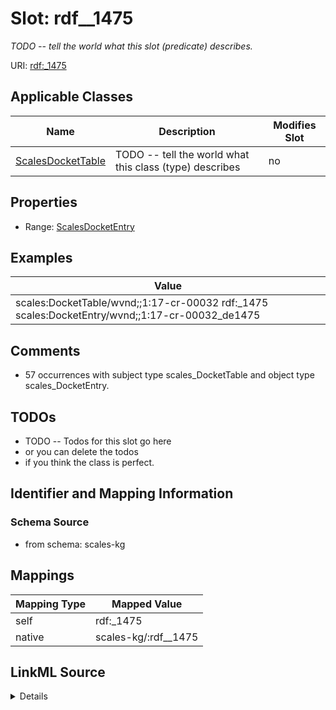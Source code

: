 

# Slot: rdf__1475


_TODO -- tell the world what this slot (predicate) describes._





URI: [rdf:_1475](http://www.w3.org/1999/02/22-rdf-syntax-ns#_1475)



<!-- no inheritance hierarchy -->





## Applicable Classes

| Name | Description | Modifies Slot |
| --- | --- | --- |
| [ScalesDocketTable](../classes/ScalesDocketTable.md) | TODO -- tell the world what this class (type) describes |  no  |







## Properties

* Range: [ScalesDocketEntry](../classes/ScalesDocketEntry.md)






## Examples

| Value |
| --- |
| scales:DocketTable/wvnd;;1:17-cr-00032 rdf:_1475 scales:DocketEntry/wvnd;;1:17-cr-00032_de1475 |

## Comments

* 57 occurrences with subject type scales_DocketTable and object type scales_DocketEntry.

## TODOs

* TODO -- Todos for this slot go here
* or you can delete the todos
* if you think the class is perfect.

## Identifier and Mapping Information







### Schema Source


* from schema: scales-kg




## Mappings

| Mapping Type | Mapped Value |
| ---  | ---  |
| self | rdf:_1475 |
| native | scales-kg/:rdf__1475 |




## LinkML Source

<details>
```yaml
name: rdf__1475
description: TODO -- tell the world what this slot (predicate) describes.
todos:
- TODO -- Todos for this slot go here
- or you can delete the todos
- if you think the class is perfect.
comments:
- 57 occurrences with subject type scales_DocketTable and object type scales_DocketEntry.
examples:
- value: scales:DocketTable/wvnd;;1:17-cr-00032 rdf:_1475 scales:DocketEntry/wvnd;;1:17-cr-00032_de1475
from_schema: scales-kg
rank: 1000
slot_uri: rdf:_1475
alias: rdf__1475
domain_of:
- scales_DocketTable
range: scales_DocketEntry

```
</details>